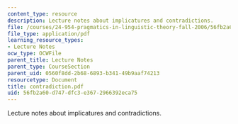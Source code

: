 ```yaml
---
content_type: resource
description: Lecture notes about implicatures and contradictions.
file: /courses/24-954-pragmatics-in-linguistic-theory-fall-2006/56fb2a60d747dfc3e3672966392eca75_contradiction.pdf
file_type: application/pdf
learning_resource_types:
- Lecture Notes
ocw_type: OCWFile
parent_title: Lecture Notes
parent_type: CourseSection
parent_uid: 0560f8dd-2b68-6893-b341-49b9aaf74213
resourcetype: Document
title: contradiction.pdf
uid: 56fb2a60-d747-dfc3-e367-2966392eca75
---
```

Lecture notes about implicatures and contradictions.


